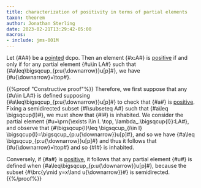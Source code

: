 ```yaml
---
title: characterization of positivity in terms of partial elements
taxon: theorem
author: Jonathan Sterling
date: 2023-02-21T13:29:42-05:00
macros:
- include: jms-001M
---
```


Let {#A#} be a [pointed](jms-001S) dcpo. Then an element {#x:A#} is [positive](jms-001M) if and only if for any partial element {#u\in LA#} such that {#a\leq\bigsqcup_{p:u{\downarrow}}u[p]#}, we have {#u{\downarrow}=\top#}.

{{%proof "Constructive proof"%}}
Therefore, we first suppose that any {#u\in LA#} is defined supposing {#a\leq\bigsqcup_{p:u{\downarrow}}u[p]#} to check that {#a#} is [positive](jms-001M). Fixing a semidirected subset {#I\subseteq A#} such that {#a\leq \bigsqcup{I}#}, we must show that {#I#} is inhabited.
We consider the partial element {#u=\prn{\exists i\in I. \top, \lambda\_.\bigsqcup{I}}:LA#}, and observe that {#\bigsqcup{I}\leq \bigsqcup_{i\in I} \bigsqcup{I}=\bigsqcup_{p:u{\downarrow}}u[p]#}, and so we have {#a\leq \bigsqcup_{p:u{\downarrow}}u[p]#} and thus it follows that {#u{\downarrow}=\top#} and so {#I#} is inhabited.

Conversely, if {#a#} is [positive](jms-001M), it follows that any partial element {#u#} is defined when {#a\leq\bigsqcup_{p:u{\downarrow}}u[p]#}, because the subset {#\brc{y\mid y=x\land u{\downarrow}}#} is semidirected.
{{%/proof%}}
